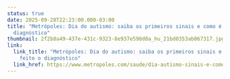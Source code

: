 ```yaml
---
status: true
date: 2025-09-28T22:23:00.000-03:00
title: "Metrópoles: Dia do autismo: saiba os primeiros sinais e como é feito o
  diagnóstico"
thumbnail: 2f2b8a49-437e-431c-9323-8e937e598d0a_hu_21bd0353ab067317.jpg
link:
  link_title: "Metrópoles: Dia do autismo: saiba os primeiros sinais e como é
    feito o diagnóstico"
  link_href: https://www.metropoles.com/saude/dia-autismo-sinais-e-como-diagnostico
---
```

